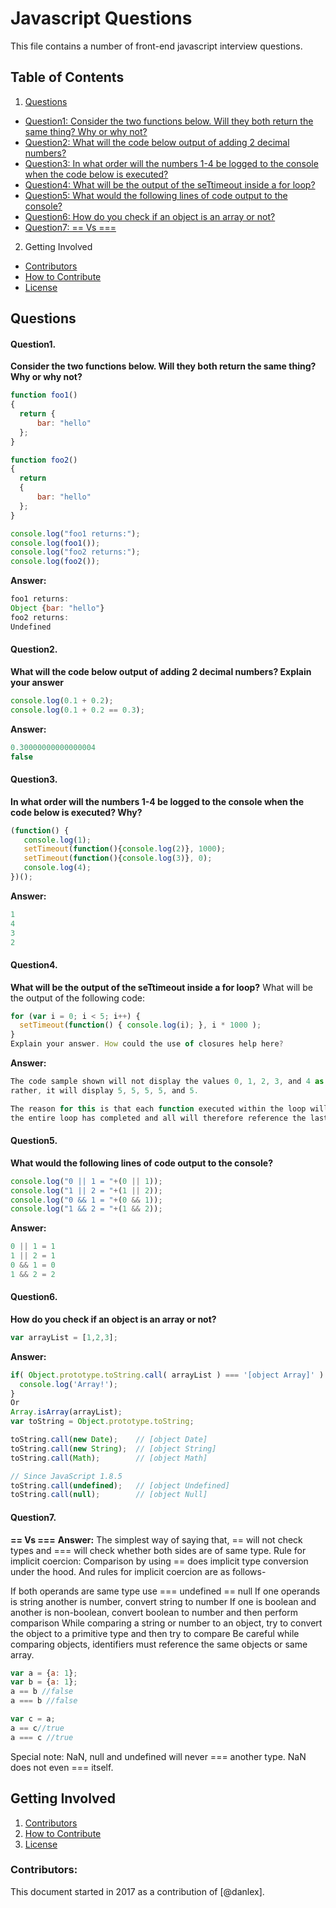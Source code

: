 # Javascript Questions

This file contains a number of front-end javascript interview questions.

## Table of Contents
1. [Questions](#questions)
 * [Question1: Consider the two functions below. Will they both return the same thing? Why or why not?](#question1)
 * [Question2: What will the code below output of adding 2 decimal numbers?](#question2)
 * [Question3: In what order will the numbers 1-4 be logged to the console when the code below is executed?](#question3)
 * [Question4: What will be the output of the seTtimeout inside a for loop?](#question4)
 * [Question5: What would the following lines of code output to the console?](#question5)
 * [Question6: How do you check if an object is an array or not?](#question6)
 * [Question7: == Vs ===](#question7)
2. Getting Involved
 * [Contributors](#contributors)
 * [How to Contribute](https://github.com/danlex/javascript-questions/edit/master/CONTRIBUTING.md)
 * [License](https://github.com/danlex/javascript-questions/blob/master/LICENSE)

## Questions
#### Question1. 

**Consider the two functions below. Will they both return the same thing? Why or why not?**

```javascript
function foo1()
{
  return {
      bar: "hello"
  };
}

function foo2()
{
  return
  {
      bar: "hello"
  };
}

console.log("foo1 returns:");
console.log(foo1());
console.log("foo2 returns:");
console.log(foo2());
```
**Answer:**
```javascript
foo1 returns:
Object {bar: "hello"}
foo2 returns:
Undefined
```

#### Question2. 
**What will the code below output of adding 2 decimal numbers? Explain your answer**

```javascript
console.log(0.1 + 0.2);
console.log(0.1 + 0.2 == 0.3);
```
**Answer:**
```javascript
0.30000000000000004
false
```
#### Question3.
**In what order will the numbers 1-4 be logged to the console when the code below is executed? Why?**

```javascript
(function() {
   console.log(1); 
   setTimeout(function(){console.log(2)}, 1000); 
   setTimeout(function(){console.log(3)}, 0); 
   console.log(4);
})();
```
**Answer:**
```javascript
1
4
3
2
```

#### Question4.
**What will be the output of the seTtimeout inside a for loop?**
What will be the output of the following code:
```javascript
for (var i = 0; i < 5; i++) {
  setTimeout(function() { console.log(i); }, i * 1000 );
}
Explain your answer. How could the use of closures help here?
```
**Answer:**
```javascript
The code sample shown will not display the values 0, 1, 2, 3, and 4 as might be expected; 
rather, it will display 5, 5, 5, 5, and 5.

The reason for this is that each function executed within the loop will be executed after 
the entire loop has completed and all will therefore reference the last value stored in i, which was 5.
```
#### Question5.
**What would the following lines of code output to the console?**
```javascript
console.log("0 || 1 = "+(0 || 1));
console.log("1 || 2 = "+(1 || 2));
console.log("0 && 1 = "+(0 && 1));
console.log("1 && 2 = "+(1 && 2));
```
**Answer:**
```javascript
0 || 1 = 1
1 || 2 = 1
0 && 1 = 0
1 && 2 = 2
```
#### Question6.
**How do you check if an object is an array or not?**
```javascript
var arrayList = [1,2,3];
```
**Answer:**
```javascript
if( Object.prototype.toString.call( arrayList ) === '[object Array]' ) {
  console.log('Array!');
}
Or
Array.isArray(arrayList);
var toString = Object.prototype.toString;

toString.call(new Date);    // [object Date]
toString.call(new String);  // [object String]
toString.call(Math);        // [object Math]

// Since JavaScript 1.8.5
toString.call(undefined);   // [object Undefined]
toString.call(null);        // [object Null]
```
#### Question7. 
**== Vs ===**
**Answer:**
The simplest way of saying that, == will not check types and === will check whether both sides are of same type.
Rule for implicit coercion: Comparison by using == does implicit type conversion under the hood. And rules for implicit coercion are as follows-

If both operands are same type use ===
undefined == null
If one operands is string another is number, convert string to number
If one is boolean and another is non-boolean, convert boolean to number and then perform comparison
While comparing a string or number to an object, try to convert the object to a primitive type and then try to compare
Be careful while comparing objects, identifiers must reference the same objects or same array.
```javascript
var a = {a: 1};
var b = {a: 1};
a == b //false
a === b //false

var c = a;
a == c//true
a === c //true
```       
Special note: NaN, null and undefined will never === another type. NaN does not even === itself.

## Getting Involved

  1. [Contributors](#contributors)
  2. [How to Contribute](https://github.com/danlex/javascript-questions/edit/master/CONTRIBUTING.md)
  3. [License](https://github.com/danlex/javascript-questions/blob/master/LICENSE)
  
### Contributors:
This document started in 2017 as a contribution of [@danlex].
